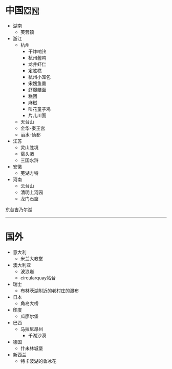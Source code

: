 # 中国🇨🇳
- 湖南
	- 芙蓉镇
- 浙江
	- 杭州
		- 干炸响铃
		- 杭州酱鸭
		- 龙井虾仁
		- 定胜糕
		- 杭州小笼包
		- 宋嫂鱼羹
		- 虾爆鳝面
		- 糕团
		- 麻糍
		- 叫花童子鸡
		- 片儿川面
	- 天台山
	- 金华-秦王宫
	- 丽水-仙都
- 江苏
	- 灵山胜境
	- 鼋头渚
	- 三国水浒
- 安徽
	- 芜湖方特
- 河南
	- 云台山
	- 清明上河园
	- 龙门石窟

东台吉乃尔湖



---
# 国外

- 意大利
	- 米兰大教堂
- 澳大利亚
	- 波浪岩
	- circularquay站台
- 瑞士
	- 布林茨湖附近的老村庄的瀑布
- 日本
	- 角岛大桥
- 印度
	- 瓜廖尔堡
- 巴西
	- 马拉尼昂州
		- 千湖沙漠
- 德国
	- 什未林城堡
- 新西兰
	- 特卡波湖的鲁冰花
